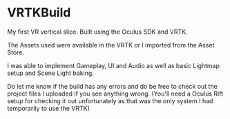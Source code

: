 # VRTKBuild
My first VR vertical slice. Built using the Oculus SDK and VRTK.

The Assets used were available in the VRTK or I imported from the Asset Store. 

I was able to implement Gameplay, UI and Audio as well as basic Lightmap setup and Scene Light baking.

Do let me know if the build has any errors and do be free to check out the project files I uploaded if you see anything wrong. (You'll need a Oculus Rift setup for checking it out unfortunately as that was the only system I had temporarily to use the VRTK)
